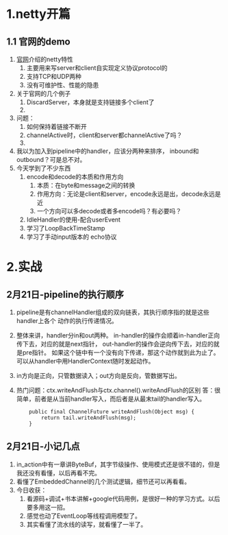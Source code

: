 # 1.netty开篇
## 1.1 官网的demo
1.  [官网](https://netty.io/)介绍的netty特性
    1.  主要用来写server和client自实现定义协议protocol的
    2.  支持TCP和UDP两种
    3.  没有可维护性、性能的隐患
2.  关于官网的几个例子
    1.  DiscardServer，本身就是支持链接多个client了
    2.  
3.  问题：
    1.  如何保持着链接不断开
    2.  channelActive时，client和server都channelActive了吗？
    3.  
4.  我以为加入到pipeline中的handler，应该分两种来排序，
    inbound和outbound？可是总不对。
5.  今天学到了不少东西
    1.  encode和decode的本质和作用方向
        1.  本质：在byte和message之间的转换
        2.  作用方向：无论是client和server，encode永远是出，decode永远是近
        3.  一个方向可以多decode或者多encode吗？有必要吗？
    2.  IdleHandler的使用-配合userEvent
    3.  学习了LoopBackTimeStamp
    4.  学习了手动input版本的 echo协议
    
# 2.实战
## 2月21日-pipeline的执行顺序
1.  pipeline是有channelHandler组成的双向链表，其执行顺序指的就是这些handler上各个
    动作的执行传递情况。
2.  整体来讲，handler分in和out两种。
    in-handler的操作会顺着in-handler正向传下去，对应的就是next指针，
    out-handler的操作会逆向传下去，对应的就是pre指针。
    如果这个链中有一个没有向下传递，那这个动作就到此为止了。
    可以从handler中用HandlerContext随时发起动作。
3.  in方向是正向，只管数据读入；out方向是反向，管数据写出。
4.  热门问题：ctx.writeAndFlush与ctx.channel().writeAndFlush的区别
    答：很简单，前者是从当前handler写入，而后者是从最末tail的handler写入。
    
    ```
        public final ChannelFuture writeAndFlush(Object msg) {
            return tail.writeAndFlush(msg);
        }
    ```
## 2月21日-小记几点
1.  in_action中有一章讲ByteBuf，其字节级操作、使用模式还是很不错的，但是我还没有看懂，以后再看不完。
2.  看懂了EmbeddedChannel的几个测试逻辑，细节还可以再看看。
3.  今日收获：
    1.  看源码+调试+书本讲解+google代码用例，是很好一种的学习方式。以后要多用这一招。
    2.  感觉也动了EventLoop等线程调用模型了。
    3.  其实看懂了流水线的读写，就看懂了一半了。

